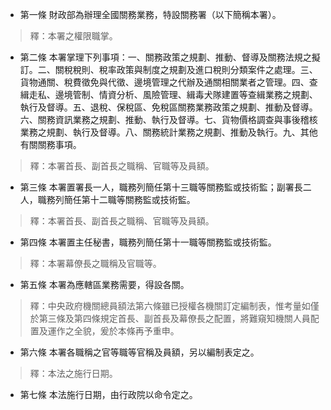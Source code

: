 * 第一條 財政部為辦理全國關務業務，特設關務署（以下簡稱本署）。

> 釋：本署之權限職掌。

* 第二條 本署掌理下列事項：一、關務政策之規劃、推動、督導及關務法規之擬訂。二、關稅稅則、稅率政策與制度之規劃及進口稅則分類案件之處理。三、貨物通關、稅費徵免與代徵、邊境管理之代辦及通關相關業者之管理。四、查緝走私、邊境管制、情資分析、風險管理、緝毒犬隊建置等查緝業務之規劃、執行及督導。五、退稅、保稅區、免稅區關務業務政策之規劃、推動及督導。六、關務資訊業務之規劃、推動、執行及督導。七、貨物價格調查與事後稽核業務之規劃、執行及督導。八、關務統計業務之規劃、推動及執行。九、其他有關關務事項。

> 釋：本署首長、副首長之職稱、官職等及員額。

* 第三條 本署置署長一人，職務列簡任第十三職等關務監或技術監；副署長二人，職務列簡任第十二職等關務監或技術監。

> 釋：本署首長、副首長之職稱、官職等及員額。

* 第四條 本署置主任秘書，職務列簡任第十一職等關務監或技術監。

> 釋：本署幕僚長之職稱及官職等。

* 第五條 本署為應轄區業務需要，得設各關。

> 釋：中央政府機關總員額法第六條雖已授權各機關訂定編制表，惟考量如僅於第三條及第四條規定首長、副首長及幕僚長之配置，將難窺知機關人員配置及運作之全貌，爰於本條再予重申。

* 第六條 本署各職稱之官等職等官稱及員額，另以編制表定之。

> 釋：本法之施行日期。

* 第七條 本法施行日期，由行政院以命令定之。

